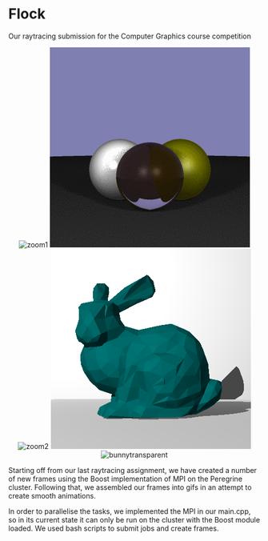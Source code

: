 # Flock
Our raytracing submission for the Computer Graphics course competition

<p align="center">
  <img src="Gifs/zoom1.gif" width="400" title="zoom1">
  <img src="Gifs/flyover1.gif" width="400" title="flyover1">
  <img src="Gifs/zoom2.gif" width="400" title="zoom2">
  <img src="Gifs/bunnynormal.gif" width="400" title="bunnynormal">
  <img src="Gifs/bunnytransparent.gif" width="400" title="bunnytransparent">
 </p>

Starting off from our last raytracing assignment, we have created a number of new frames using the Boost implementation of MPI on the Peregrine cluster. Following that, we assembled our frames into gifs in an attempt to create smooth animations.

In order to parallelise the tasks, we implemented the MPI in our main.cpp, so in its current state it can only be run on the cluster with the Boost module loaded. We used bash scripts to submit jobs and create frames.

